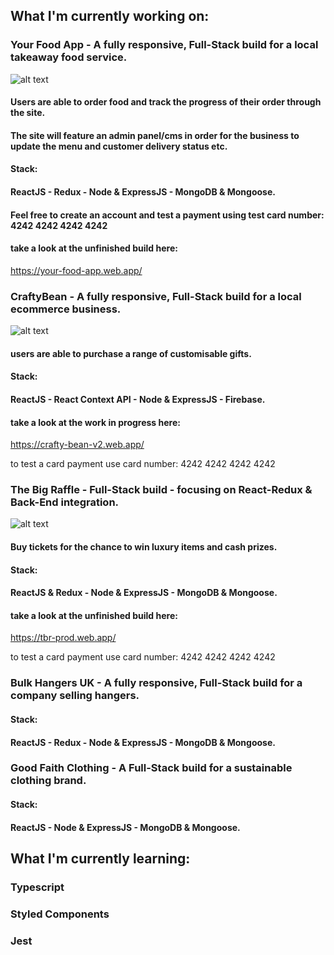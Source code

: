 ## What I'm currently working on:

### Your Food App - A fully responsive, Full-Stack build for a local takeaway food service.
![alt text](https://toren.uk/your-food-app-ss.png)
#### Users are able to order food and track the progress of their order through the site.
#### The site will feature an admin panel/cms in order for the business to update the menu and customer delivery status etc.

#### Stack:
#### ReactJS - Redux - Node & ExpressJS - MongoDB & Mongoose.

#### Feel free to create an account and test a payment using test card number: 4242 4242 4242 4242



#### take a look at the unfinished build here:
https://your-food-app.web.app/


### CraftyBean - A fully responsive, Full-Stack build for a local ecommerce business.
![alt text](https://toren.uk/craftybean-ss.png)
#### users are able to purchase a range of customisable gifts.

#### Stack:
#### ReactJS - React Context API - Node & ExpressJS - Firebase.

#### take a look at the work in progress here:
https://crafty-bean-v2.web.app/

to test a card payment use card number: 4242 4242 4242 4242

### The Big Raffle - Full-Stack build - focusing on React-Redux & Back-End integration.
![alt text](https://toren.uk/tbg-ss.png)
#### Buy tickets for the chance to win luxury items and cash prizes.

#### Stack:
#### ReactJS & Redux - Node & ExpressJS - MongoDB & Mongoose.

#### take a look at the unfinished build here: 
https://tbr-prod.web.app/

to test a card payment use card number: 4242 4242 4242 4242


### Bulk Hangers UK - A fully responsive, Full-Stack build for a company selling hangers.

#### Stack:
#### ReactJS - Redux - Node & ExpressJS - MongoDB & Mongoose.

### Good Faith Clothing - A Full-Stack build for a sustainable clothing brand.

#### Stack:
#### ReactJS - Node & ExpressJS - MongoDB & Mongoose.

## What I'm currently learning: 
### Typescript 
### Styled Components
### Jest
